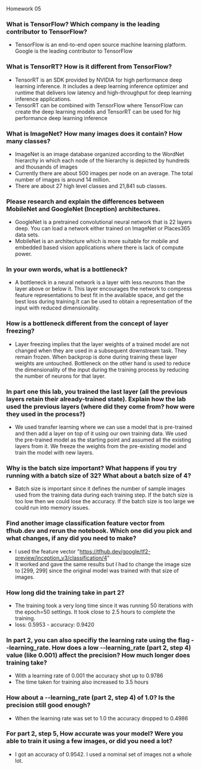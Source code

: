 Homework 05

### What is TensorFlow? Which company is the leading contributor to TensorFlow?
* TensorFlow is an end-to-end open source machine learning platform. Google is the leading contributor to TensorFlow

### What is TensorRT? How is it different from TensorFlow?
* TensorRT is an SDK provided by NVIDIA for high performance deep learning inference. It includes a deep learning inference optimizer and runtime that delivers low latency and high-throughput for deep learning inference applications.
* TensorRT can be combined with TensorFlow where TensorFlow can create the deep learning models and TensorRT can be used for hig performance deep learning inference

### What is ImageNet? How many images does it contain? How many classes?
* ImageNet is an image database organized according to the WordNet hierarchy in which each node of the hierarchy is depicted by hundreds and thousands of images
* Currently there are about 500 images per node on an average. The total number of images is around 14 million.
* There are about 27 high level classes and 21,841 sub classes.

### Please research and explain the differences between MobileNet and GoogleNet (Inception) architectures.
* GoogleNet is a pretrained convolutional neural network that is 22 layers deep. You can load a network either trained on ImageNet or Places365 data sets. 
* MobileNet is an architecture which is more suitable for mobile and embedded based vision applications where there is lack of compute power.

### In your own words, what is a bottleneck?
* A bottleneck in a neural network is a layer with less neurons than the layer above or below it. This layer encourages the network to compress feature representations to best fit in the available space, and get the best loss during training.It can be used to obtain a representation of the input with reduced dimensionality.

### How is a bottleneck different from the concept of layer freezing?
* Layer freezing implies that the layer weights of a trained model are not changed when they are used in a subsequent downstream task. They remain frozen. When backprop is done during training these layer weights are untouched.
Bottleneck on the other hand is used to reduce the dimensionality of the input during the training process by reducing the number of neurons for that layer.

### In part one this lab, you trained the last layer (all the previous layers retain their already-trained state). Explain how the lab used the previous layers (where did they come from? how were they used in the process?)
* We used transfer learning where we can use a model that is pre-trained and then add a layer on top of it using our own training data. We used the pre-trained model as the starting point and assumed all the existing layers from it. We freeze the weights from the pre-existing model and train the model with new layers.

### Why is the batch size important? What happens if you try running with a batch size of 32? What about a batch size of 4?
* Batch size is important since it defines the number of sample images used from the training data during each training step. If the batch size is too low then we could lose the accuracy. If the batch size is too large we could run into memory issues.

### Find another image classification feature vector from tfhub.dev and rerun the notebook. Which one did you pick and what changes, if any did you need to make?
* I used the feature vector "https://tfhub.dev/google/tf2-preview/inception_v3/classification/4"
* It worked and gave the same results but I had to change the image size to [299, 299] since the original model was trained with that size of images.

### How long did the training take in part 2?
* The training took a very long time since it was running 50 iterations with the epoch=50 settings. It took close to 2.5 hours to complete the training.
* loss: 0.5953 - accuracy: 0.9420

### In part 2, you can also specifiy the learning rate using the flag --learning_rate. How does a low --learning_rate (part 2, step 4) value (like 0.001) affect the precision? How much longer does training take?
* With a learning rate of 0.001 the accuracy shot up to 0.9786
* The time taken for training also increased to 3.5 hours

### How about a --learning_rate (part 2, step 4) of 1.0? Is the precision still good enough?
* When the learning rate was set to 1.0 the accuracy dropped to 0.4986

### For part 2, step 5, How accurate was your model? Were you able to train it using a few images, or did you need a lot?
* I got an accuracy of 0.9542. I used a nominal set of images not a whole lot.
